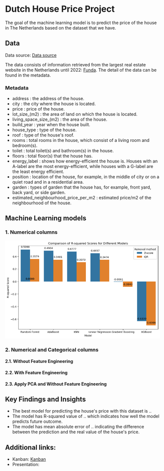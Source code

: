 # Dutch House Price Project

The goal of the machine learning model is to predict the price of the house in The Netherlands based on the dataset that we have. 

## Data
Data source: [Data source](https://www.kaggle.com/datasets/bryan2k19/dutch-house-prices-dataset) 

The data consists of information retrieved from the largest real estate website in the Netherlands until 2022: [Funda](https://www.funda.nl/en/). The detail of the data can be found in the metadata.

### Metadata
- address : the address of the house.
- city : the city where the house is located.
- price : price of the house.
- lot_size_(m2) : the area of land on which the house is located.
- living_space_size_(m2) : the area of the house. 
- build_year : year when the house built.
- house_type : type of the house.
- roof : type of the house's roof. 
- rooms : total rooms in the house, which consist of a living room and bedroom(s).
- toilet : total toilet(s) and bathroom(s) in the house.
- floors : total floor(s) that the house has.
- energy_label : shows how energy-efficient the house is. Houses with an A-label are the most energy-efficient, while houses with a G-label are the least energy efficient.
- position : location of the house, for example, in the middle of city or on a quiet road and in a residential area.
- garden : types of garden that the house has, for example, front yard, back yard, or side garden.
- estimated_neighbourhood_price_per_m2 : estimated price/m2 of the neighbourhood of the house. 

## Machine Learning models
### **1. Numerical columns**
![R_square](/charts/R_squared_score_comparison_numerical.png)

### **2. Numerical and Categorical columns**
#### 2.1. Without Feature Engineering

#### 2.2. With Feature Engineering

#### 2.3. Apply PCA and Without Feature Engineering


## Key Findings and Insights
- The best model for predicting the house's price with this dataset is ..
- The model has R-squared value of .. which indicates how well the model predicts future outcome.
- The model has mean absolute error of .. indicating the difference between the prediction and the real value of the house's price.

## Additional links:
- Kanban: [Kanban](https://trello.com/b/VaFoOuYu/kanban-machine-learning)
- Presentation:
